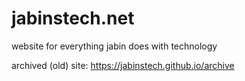 # jabinstech.net
website for everything jabin does with technology

archived (old) site:
https://jabinstech.github.io/archive
